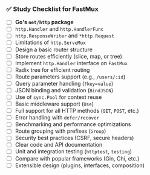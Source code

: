 ### ✅ Study Checklist for FastMux

* [ ] **Go's `net/http` package**
* [ ] `http.Handler` and `http.HandlerFunc`
* [ ] `http.ResponseWriter` and `*http.Request`
* [ ] Limitations of `http.ServeMux`
* [ ] Design a basic router structure
* [ ] Store routes efficiently (slice, map, or tree)
* [ ] Implement `http.Handler` interface on `FastMux`
* [ ] Radix tree for efficient routing
* [ ] Route parameters support (e.g., `/users/:id`)
* [ ] Query parameter handling (`?key=value`)
* [ ] JSON binding and validation (`BindJSON`)
* [ ] Use of `sync.Pool` for context reuse
* [ ] Basic middleware support (`Use`)
* [ ] Full support for all HTTP methods (`GET`, `POST`, etc.)
* [ ] Error handling with `defer/recover`
* [ ] Benchmarking and performance optimizations
* [ ] Route grouping with prefixes (`Group`)
* [ ] Security best practices (CSRF, secure headers)
* [ ] Clear code and API documentation
* [ ] Unit and integration testing (`httptest`, `testing`)
* [ ] Compare with popular frameworks (Gin, Chi, etc.)
* [ ] Extensible design (plugins, interfaces, composition)